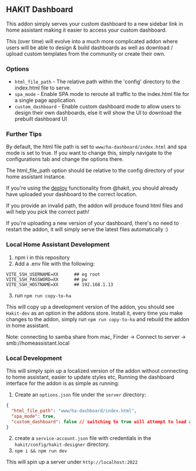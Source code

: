 ## HAKIT Dashboard

This addon simply serves your custom dashboard to a new sidebar link in home assistant making it easier to access your custom dashboard.

This (over time) will evolve into a much more complicated addon where users will be able to design & build dashboards as well as download / upload custom templates from the community or create their own.

### Options

- `html_file_path` - The relative path within the 'config' directory to the index.html file to serve.
- `spa_mode` - Enable SPA mode to reroute all traffic to the index.html file for a single page application.
- `custom_dashboard` - Enable custom dashboard mode to allow users to design their own dashboards, else it will show the UI to download the prebuilt dashboard UI


### Further Tips

By default, the html file path is set to `www/ha-dashboard/index.html` and spa mode is set to true. If you want to change this, simply navigate to the configurations tab and change the options there.

The html_file_path option should be relative to the config directory of your home assistant instance.

If you're using the [deploy](https://shannonhochkins.github.io/ha-component-kit/?path=/docs/introduction-deploying--docs) functionality from @hakit, you should already have uploaded your dashboard to the correct location.

If you provide an invalid path, the addon will produce found html files and will help you pick the correct path!

If you're uploading a new version of your dashboard, there's no need to restart the addon, it will simply serve the latest files automatically :)

### Local Home Assistant Development

1. npm i in this repository
2. Add a .env file with the following:
```
VITE_SSH_USERNAME=XX      ## eg root
VITE_SSH_PASSWORD=XX      ## pw
VITE_SSH_HOSTNAME=XX      ## 192.168.1.13
```
3. run `npm run copy-to-ha`

This will copy up a development version of the addon, you should see `Hakit-dev` as an option in the addons store.
Install it, every time you make changes to the addon, simply run `npm run copy-to-ha` and rebuild the addon in home assistant.


Note: connecting to samba share from mac, Finder -> Connect to server -> smb://homeassistant.local



### Local Development

This will simply spin up a localized version of the addon without connecting to home assistant, easier to update styles etc, Running the dashboard interface for the addon is as simple as running:

1. Create an `options.json` file under the `server` directory:
```json
{
  "html_file_path": "www/ha-dashboard/index.html",
  "spa_mode": true,
  "custom_dashboard": false // switching to true will attempt to load a html file under hakit/config/www/ha-dashboard/index.html so you will need to create the `config` folder as well as all subdirectories if you're testing this flow.
}
```
2. create a `service-account.json` file with credentials in the `hakit/config/hakit-designer` directory.
3. `npm i && npm run dev`

This will spin up a server under `http://localhost:2022`

